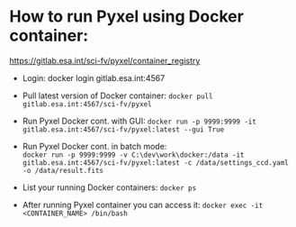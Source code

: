 # How to run Pyxel using Docker container:

https://gitlab.esa.int/sci-fv/pyxel/container_registry

* Login:
docker login gitlab.esa.int:4567

* Pull latest version of  Docker container:
`docker pull gitlab.esa.int:4567/sci-fv/pyxel`

* Run Pyxel Docker cont. with GUI:
`docker run -p 9999:9999 -it gitlab.esa.int:4567/sci-fv/pyxel:latest --gui True`

* Run Pyxel Docker cont. in batch mode:  
`docker run -p 9999:9999 -v C:\dev\work\docker:/data -it gitlab.esa.int:4567/sci-fv/pyxel:latest -c /data/settings_ccd.yaml -o /data/result.fits`

* List your running Docker containers:
`docker ps`

* After running Pyxel container you can access it:
`docker exec -it <CONTAINER_NAME> /bin/bash`